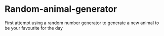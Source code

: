 # Random-animal-generator

First attempt using a random number generator to generate a new animal to be your favourite for the day
